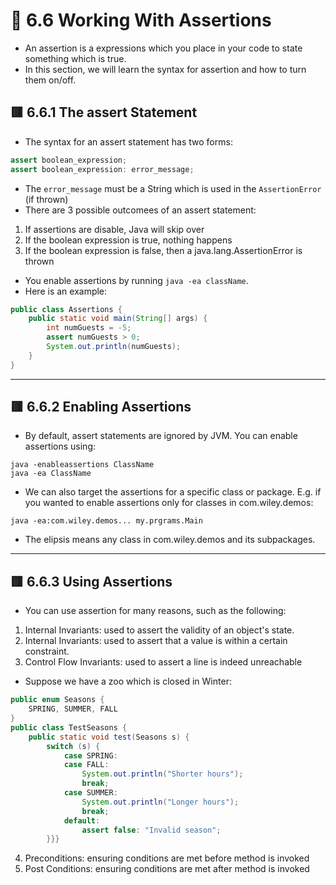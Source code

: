 <link href="../../styles.css" rel="stylesheet"></link>


# 🧠 6.6 Working With Assertions

* An assertion is a expressions which you place in your code to state something which is true.
* In this section, we will learn the syntax for assertion and how to turn them on/off.

## 🟥 6.6.1 The assert Statement
* The syntax for an assert statement has two forms:
```java
assert boolean_expression;
assert boolean_expression: error_message;
```
* The `error_message` must be a String which is used in the `AssertionError` (if thrown)
* There are 3 possible outcomees of an assert statement:
1) If assertions are disable, Java will skip over
2) If the boolean expression is true, nothing happens
3) If the boolean expression is false, then a java.lang.AssertionError is thrown

* You enable assertions by running `java -ea className`.
* Here is an example:
```java
public class Assertions {
    public static void main(String[] args) {
        int numGuests = -5;
        assert numGuests > 0;
        System.out.println(numGuests);
    }
}
```

<hr>

## 🟥 6.6.2 Enabling Assertions
* By default, assert statements are ignored by JVM. You can enable assertions using:
```
java -enableassertions ClassName
java -ea ClassName
```
* We can also target the assertions for a specific class or package. E.g. if you wanted to enable assertions only for classes in com.wiley.demos:
```
java -ea:com.wiley.demos... my.prgrams.Main
```
* The elipsis means any class in com.wiley.demos and its subpackages.

<hr>

## 🟥 6.6.3 Using Assertions
* You can use assertion for many reasons, such as the following:
1) Internal Invariants: used to assert the validity of an object's state.
2) Internal Invariants: used to assert that a value is within a certain constraint.
3) Control Flow Invariants: used to assert a line is indeed unreachable

* Suppose we have a zoo which is closed in Winter:
```java
public enum Seasons {
    SPRING, SUMMER, FALL
}
public class TestSeasons {
    public static void test(Seasons s) {
        switch (s) {
            case SPRING:
            case FALL:
                System.out.println("Shorter hours");
                break;
            case SUMMER:
                System.out.println("Longer hours");
                break;
            default:
                assert false: "Invalid season";
        }}}
```

4) Preconditions: ensuring conditions are met before method is invoked
5) Post Conditions: ensuring conditions are met after method is invoked
